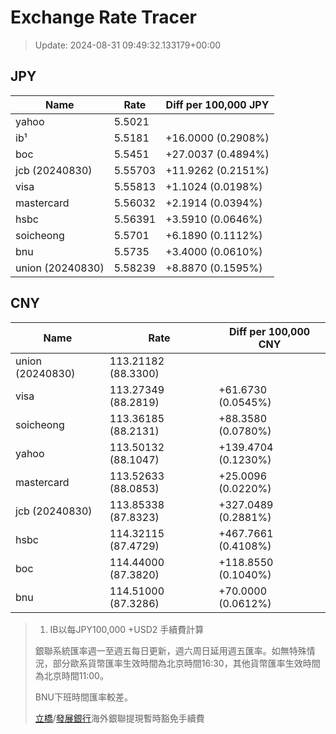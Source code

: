 # Exchange Rate Tracer

> Update: 2024-08-31 09:49:32.133179+00:00

## JPY

| Name             |    Rate | Diff per 100,000 JPY   |
|------------------|---------|------------------------|
| yahoo            | 5.5021  |                        |
| ib¹              | 5.5181  | +16.0000 (0.2908%)     |
| boc              | 5.5451  | +27.0037 (0.4894%)     |
| jcb (20240830)   | 5.55703 | +11.9262 (0.2151%)     |
| visa             | 5.55813 | +1.1024 (0.0198%)      |
| mastercard       | 5.56032 | +2.1914 (0.0394%)      |
| hsbc             | 5.56391 | +3.5910 (0.0646%)      |
| soicheong        | 5.5701  | +6.1890 (0.1112%)      |
| bnu              | 5.5735  | +3.4000 (0.0610%)      |
| union (20240830) | 5.58239 | +8.8870 (0.1595%)      |

## CNY

| Name             | Rate                | Diff per 100,000 CNY   |
|------------------|---------------------|------------------------|
| union (20240830) | 113.21182	(88.3300) |                        |
| visa             | 113.27349	(88.2819) | +61.6730 (0.0545%)     |
| soicheong        | 113.36185	(88.2131) | +88.3580 (0.0780%)     |
| yahoo            | 113.50132	(88.1047) | +139.4704 (0.1230%)    |
| mastercard       | 113.52633	(88.0853) | +25.0096 (0.0220%)     |
| jcb (20240830)   | 113.85338	(87.8323) | +327.0489 (0.2881%)    |
| hsbc             | 114.32115	(87.4729) | +467.7661 (0.4108%)    |
| boc              | 114.44000	(87.3820) | +118.8550 (0.1040%)    |
| bnu              | 114.51000	(87.3286) | +70.0000 (0.0612%)     |


> 1. IB以每JPY100,000 +USD2 手續費計算
>
> 銀聯系統匯率週一至週五每日更新，週六周日延用週五匯率。如無特殊情況，部分歐系貨幣匯率生效時間為北京時間16:30，其他貨幣匯率生效時間為北京時間11:00。
>
> BNU下班時間匯率較差。
>
> [立橋](https://www.wlbank.com.mo/uploads/ueditor/file/20181211/1544536513900230.pdf)/[發展銀行](https://www.mdb.com.mo/Service_Charges_20230728.pdf)海外銀聯提現暫時豁免手續費

